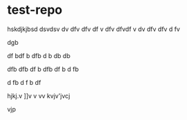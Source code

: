 # test-repo



hskdjkjbsd
dsvdsv
dv
dfv
dfv
df
v
dfv
dfvdf
v
dv
dfv
dfv
d
fv

dgb

df
bdf
b
dfb
d
b
db
db

dfb
dfb
df
b
dfb
df
b
d
fb

d
fb
d
f
b
df




hjkj.v
]]v
v
vv
kvjv'jvcj

vjp
